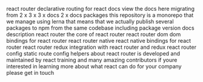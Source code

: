 react router declarative routing for react docs view the docs here migrating from 2 x 3 x 3 x docs 2 x docs packages this repository is a monorepo that we manage using lerna that means that we actually publish several packages to npm from the same codebase including package version docs description react router the core of react router react router dom dom bindings for react router react router native react native bindings for react router react router redux integration with react router and redux react router config static route config helpers about react router is developed and maintained by react training and many amazing contributors if youre interested in learning more about what react can do for your company please get in touch